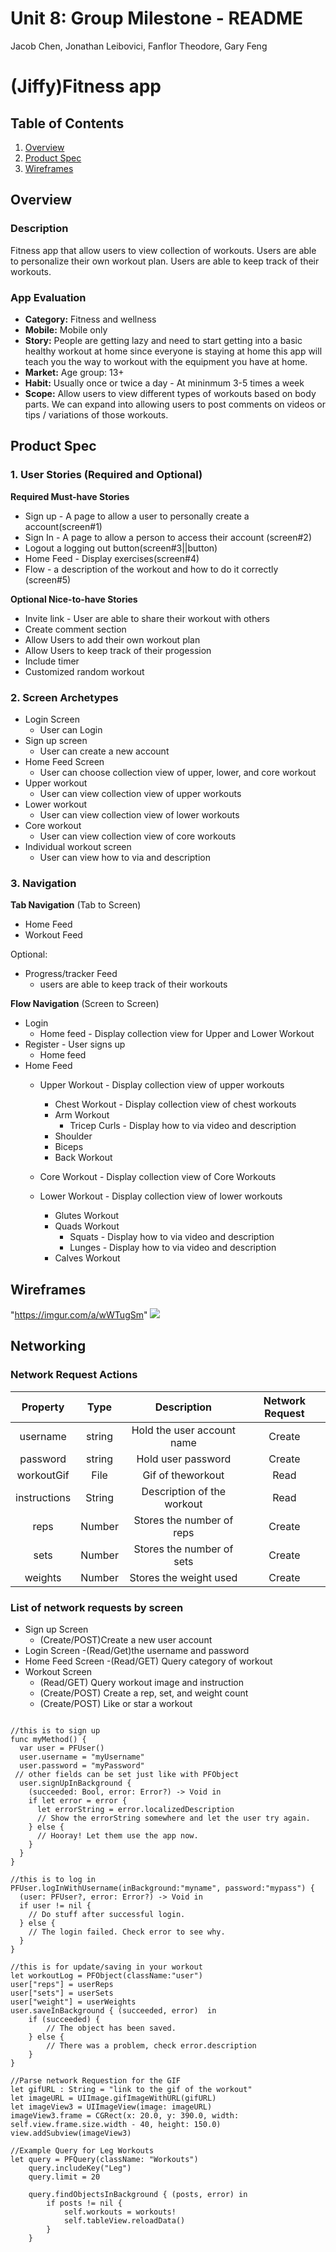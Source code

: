 Unit 8: Group Milestone - README
===
Jacob Chen, Jonathan Leibovici, Fanflor Theodore, Gary Feng

# (Jiffy)Fitness app

## Table of Contents
1. [Overview](#Overview)
1. [Product Spec](#Product-Spec)
1. [Wireframes](#Wireframes)

## Overview
### Description
Fitness app that allow users to view collection of workouts. Users are able to personalize their own workout plan. Users are able to keep track of their workouts.

### App Evaluation
- **Category:** Fitness and wellness
- **Mobile:** Mobile only
- **Story:** People are getting lazy and need to start getting into a basic healthy workout at home since everyone is staying at home this app will teach you the way to workout with the equipment you have at home.
- **Market:** Age group: 13+
- **Habit:** Usually once or twice a day - At mininmum 3-5 times a week
- **Scope:**  Allow users to view different types of workouts based on body parts. We can expand into allowing users to post comments on videos or tips / variations of those workouts.  

## Product Spec
### 1. User Stories (Required and Optional)

**Required Must-have Stories**

* Sign up - A page to allow a user to personally create a account(screen#1)
* Sign In - A page to allow a person to access their account (screen#2)
* Logout a logging out button(screen#3||button)
* Home Feed - Display exercises(screen#4)
* Flow - a description of the workout and how to do it correctly (screen#5)

**Optional Nice-to-have Stories**
* Invite link - User are able to share their workout with others
* Create comment section
* Allow Users to add their own workout plan
* Allow Users to keep track of their progession
* Include timer
* Customized random workout

### 2. Screen Archetypes
* Login Screen
    * User can Login 
* Sign up screen
    * User can create a new account
* Home Feed Screen
    * User can choose collection view of upper, lower, and core workout
* Upper workout
    * User can view collection view of upper workouts
* Lower workout
    * User can view collection view of lower workouts
* Core workout
    * User can view collection view of core workouts
* Individual workout screen
    * User can view how to via and description 

### 3. Navigation

**Tab Navigation** (Tab to Screen)
* Home Feed
* Workout Feed

Optional:
* Progress/tracker Feed
    * users are able to keep track of their workouts


**Flow Navigation** (Screen to Screen)

* Login
    * Home feed - Display collection view for Upper and Lower Workout
* Register - User signs up
    * Home feed
* Home Feed
    * Upper Workout - Display collection view of upper workouts
        * Chest Workout - Display collection view of chest workouts
        * Arm Workout
             * Tricep Curls - Display how to via video and description
        * Shoulder
        * Biceps 
        * Back Workout
    * Core Workout - Display collection view of Core Workouts

    * Lower Workout - Display collection view of lower workouts
        * Glutes Workout
        * Quads Workout
            * Squats - Display how to via video and description
            * Lunges - Display how to via video and description
        * Calves Workout

## Wireframes

"https://imgur.com/a/wWTugSm"
![](https://i.imgur.com/RtnIBpL.jpg)

## Networking

### Network Request Actions
|Property|Type|Description|Network Request|
|:---:|:----:|:----:|:---:|
|username|string|Hold the user account name|Create|
|password|string|Hold user password|Create|
|workoutGif|File|Gif of theworkout|Read|
|instructions|String|Description of the workout|Read|
|reps|Number|Stores the number of reps|Create|
|sets|Number|Stores the number of sets|Create|
|weights|Number|Stores the weight used|Create|

### List of network requests by screen
- Sign up Screen
   - (Create/POST)Create a new user account
- Login Screen
   -(Read/Get)the username and password
- Home Feed Screen
   -(Read/GET) Query category of workout
- Workout Screen
   - (Read/GET) Query workout image and instruction
   - (Create/POST) Create a rep, set, and weight count 
   - (Create/POST) Like or star a workout

<pre><code>
//this is to sign up
func myMethod() {
  var user = PFUser()
  user.username = "myUsername"
  user.password = "myPassword"
 // other fields can be set just like with PFObject
  user.signUpInBackground {
    (succeeded: Bool, error: Error?) -> Void in
    if let error = error {
      let errorString = error.localizedDescription
      // Show the errorString somewhere and let the user try again.
    } else {
      // Hooray! Let them use the app now.
    }
  }
}

//this is to log in
PFUser.logInWithUsername(inBackground:"myname", password:"mypass") {
  (user: PFUser?, error: Error?) -> Void in
  if user != nil {
    // Do stuff after successful login.
  } else {
    // The login failed. Check error to see why.
  }
}

//this is for update/saving in your workout
let workoutLog = PFObject(className:"user")
user["reps"] = userReps
user["sets"] = userSets
user["weight"] = userWeights
user.saveInBackground { (succeeded, error)  in
    if (succeeded) {
        // The object has been saved.
    } else {
        // There was a problem, check error.description
    }
}

//Parse network Requestion for the GIF
let gifURL : String = "link to the gif of the workout"
let imageURL = UIImage.gifImageWithURL(gifURL)
let imageView3 = UIImageView(image: imageURL)
imageView3.frame = CGRect(x: 20.0, y: 390.0, width: self.view.frame.size.width - 40, height: 150.0)
view.addSubview(imageView3)

//Example Query for Leg Workouts
let query = PFQuery(className: "Workouts")
    query.includeKey("Leg")
    query.limit = 20 
        
    query.findObjectsInBackground { (posts, error) in
        if posts != nil {
            self.workouts = workouts!
            self.tableView.reloadData()
        }
    }
</code></pre>

